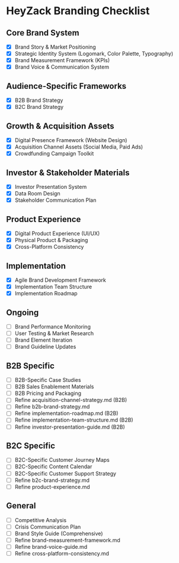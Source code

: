 # HeyZack Branding Checklist

## Core Brand System

- [x] Brand Story & Market Positioning
- [x] Strategic Identity System (Logomark, Color Palette, Typography)
- [x] Brand Measurement Framework (KPIs)
- [x] Brand Voice & Communication System

## Audience-Specific Frameworks

- [x] B2B Brand Strategy
- [x] B2C Brand Strategy

## Growth & Acquisition Assets

- [x] Digital Presence Framework (Website Design)
- [x] Acquisition Channel Assets (Social Media, Paid Ads)
- [x] Crowdfunding Campaign Toolkit

## Investor & Stakeholder Materials

- [x] Investor Presentation System
- [x] Data Room Design
- [x] Stakeholder Communication Plan

## Product Experience

- [x] Digital Product Experience (UI/UX)
- [x] Physical Product & Packaging
- [x] Cross-Platform Consistency

## Implementation

- [x] Agile Brand Development Framework
- [x] Implementation Team Structure
- [x] Implementation Roadmap

## Ongoing

- [ ] Brand Performance Monitoring
- [ ] User Testing & Market Research
- [ ] Brand Element Iteration
- [ ] Brand Guideline Updates

## B2B Specific

- [ ] B2B-Specific Case Studies
- [ ] B2B Sales Enablement Materials
- [ ] B2B Pricing and Packaging
- [ ] Refine acquisition-channel-strategy.md (B2B)
- [ ] Refine b2b-brand-strategy.md
- [ ] Refine implementation-roadmap.md (B2B)
- [ ] Refine implementation-team-structure.md (B2B)
- [ ] Refine investor-presentation-guide.md (B2B)

## B2C Specific

- [ ] B2C-Specific Customer Journey Maps
- [ ] B2C-Specific Content Calendar
- [ ] B2C-Specific Customer Support Strategy
- [ ] Refine b2c-brand-strategy.md
- [ ] Refine product-experience.md

## General

- [ ] Competitive Analysis
- [ ] Crisis Communication Plan
- [ ] Brand Style Guide (Comprehensive)
- [ ] Refine brand-measurement-framework.md
- [ ] Refine brand-voice-guide.md
- [ ] Refine cross-platform-consistency.md
